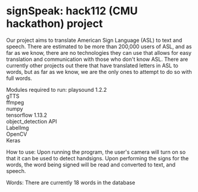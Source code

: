 # signSpeak: hack112 (CMU hackathon) project
Our project aims to translate American Sign Language (ASL) to text and speech. There are estimated to be more than 200,000 users of ASL, and as far as we know, there are no technologies they can use that allows for easy translation and communication with those who don't know ASL.
There are currently other projects out there that have translated letters in ASL to words, but as far as we know, we are the only ones to attempt to do so with full words.

Modules required to run:
playsound 1.2.2\
gTTS\
ffmpeg\
numpy\
tensorflow 1.13.2\
object_detection API\
LabelImg\
OpenCV\
Keras

How to use:
Upon running the program, the user's camera will turn on so that it can be used to detect handsigns. Upon performing the signs for the words, the word being signed will be read and converted to text, and speech.

Words: There are currently 18 words in the database
